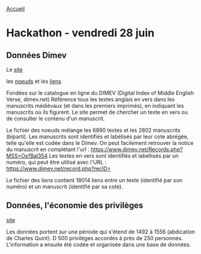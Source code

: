 [Accueil](https://github.com/PirehP1/RessourcesReseauxED/blob/master/README.md)


# Hackathon - vendredi 28 juin 


## Données Dimev 

Le [site](https://www.dimev.net/)


les [noeuds]() et les [liens]()

Fondées sur le catalogue en ligne du DIMEV (Digital Index of Middle English Verse, dimev.net)
Référence tous les textes anglais en vers dans les manuscrits médiévaux (et dans les premiers imprimés), en indiquant les manuscrits où ils figurent.
Le site permet de chercher un texte en vers ou de consulter le contenu d'un manuscrit.

Le fichier des noeuds mélange les 6890 textes et les 2802 manuscrits (biparti).
Les manuscrits sont identifiés et labélisés par leur cote abrégée, telle qu'elle est codée dans le Dimev. On peut facilement retrouver la notice du manuscrit en complétant l'url :
https://www.dimev.net/Records.php?MSS=OxfBal354
Les textes en vers sont identifiés et labellisés par un numéro, qui peut être utilisé avec l'URL :  
https://www.dimev.net/record.php?recID=

Le fichier des liens contient 18014 liens entre un texte (identifié par son numéro) et un manuscrit (identifié par sa cote).


## Données, l'économie des privilèges 
[site](https://sites.fas.harvard.edu/~histecon/visualizing/privileges/index.html)

Les données portent sur une période qui s'étend de 1492 à 1556 (abdication de Charles Quint). D
500 privilèges accordés à près de 250 personnes. L'information a ensuite été codée et organisée dans une base de données.

